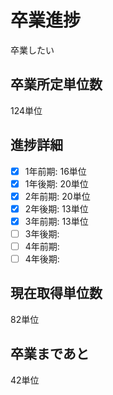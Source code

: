 # 卒業進捗

卒業したい

## 卒業所定単位数
124単位

## 進捗詳細
- [x] 1年前期: 16単位
- [x] 1年後期: 20単位
- [x] 2年前期: 20単位
- [x] 2年後期: 13単位
- [x] 3年前期: 13単位
- [ ] 3年後期: 
- [ ] 4年前期: 
- [ ] 4年後期: 

## 現在取得単位数
82単位

## 卒業まであと
42単位

